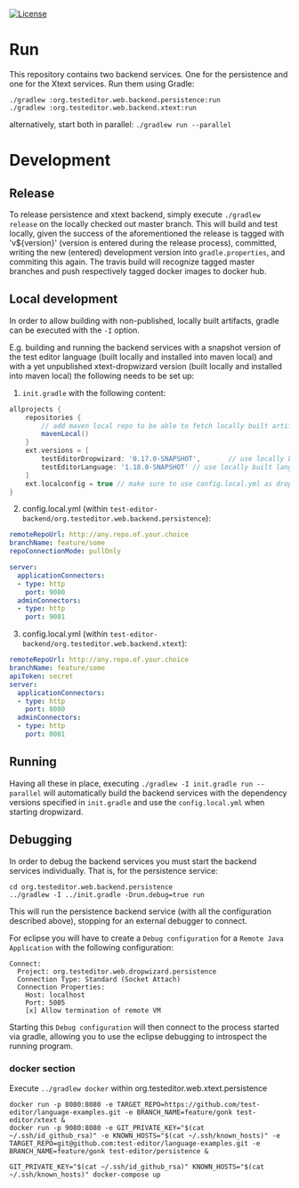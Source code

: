 [![License](http://img.shields.io/badge/license-EPL-blue.svg?style=flat)](https://www.eclipse.org/legal/epl-v10.html)

# Run

This repository contains two backend services. One for the persistence and one for the Xtext services.
Run them using Gradle:

``` shell
./gradlew :org.testeditor.web.backend.persistence:run
./gradlew :org.testeditor.web.backend.xtext:run
```
alternatively, start both in parallel: `./gradlew run --parallel`

# Development

## Release

To release persistence and xtext backend, simply execute `./gradlew release` on the locally checked out master branch. This will build and test locally, given the success of the aforementioned the release is tagged with 'v${version}' (version is entered during the release process), committed, writing the new (entered) development version into `gradle.properties`, and commiting this again.
The travis build will recognize tagged master branches and push respectively tagged docker images to docker hub.

## Local development

In order to allow building with non-published, locally built artifacts, gradle can be executed with the `-I` option.

E.g. building and running the backend services with a snapshot version of the test editor language (built locally and installed into maven local) and with a yet unpublished xtext-dropwizard version (built locally and installed into maven local) the following needs to be set up:
1. `init.gradle` with the following content:
``` groovy
allprojects {
    repositories {
        // add maven local repo to be able to fetch locally built artifacts
        mavenLocal()
    }
    ext.versions = [
        testEditorDropwizard: '0.17.0-SNAPSHOT',       // use locally built, not yet published version
        testEditorLanguage: '1.18.0-SNAPSHOT' // use locally built language version
    ]
    ext.localconfig = true // make sure to use config.local.yml as dropwizard configuration
}
```
2. config.local.yml (within `test-editor-backend/org.testeditor.web.backend.persistence`):
``` yaml
remoteRepoUrl: http://any.repo.of.your.choice
branchName: feature/some
repoConnectionMode: pullOnly

server:
  applicationConnectors:
  - type: http
    port: 9080
  adminConnectors:
  - type: http
    port: 9081
```
3. config.local.yml (within `test-editor-backend/org.testeditor.web.backend.xtext`):
``` yaml
remoteRepoUrl: http://any.repo.of.your.choice
branchName: feature/some
apiToken: secret
server:
  applicationConnectors:
  - type: http
    port: 8080
  adminConnectors:
  - type: http
    port: 8081
```

## Running

Having all these in place, executing `./gradlew -I init.gradle run --parallel` will automatically build the backend services with the dependency versions specified in `init.gradle` and use the `config.local.yml` when starting dropwizard.

## Debugging

In order to debug the backend services you must start the backend services individually.
That is, for the persistence service:

``` shell
cd org.testeditor.web.backend.persistence
../gradlew -I ../init.gradle -Drun.debug=true run
```

This will run the persistence backend service (with all the configuration described above), stopping for an external debugger to connect. 

For eclipse you will have to create a `Debug configuration` for a `Remote Java Application` with the following configuration:

``` text
Connect:
  Project: org.testeditor.web.dropwizard.persistence
  Connection Type: Standard (Socket Attach)
  Connection Properties:
    Host: localhost
    Port: 5005
    [x] Allow termination of remote VM
```

Starting this `Debug configuration` will then connect to the process started via gradle, allowing you to use the eclipse debugging to introspect the running program.


### docker section

Execute `../gradlew docker` within org.testeditor.web.xtext.persistence

``` shell
docker run -p 8080:8080 -e TARGET_REPO=https://github.com/test-editor/language-examples.git -e BRANCH_NAME=feature/gonk test-editor/xtext &
docker run -p 9080:8080 -e GIT_PRIVATE_KEY="$(cat ~/.ssh/id_github_rsa)" -e KNOWN_HOSTS="$(cat ~/.ssh/known_hosts)" -e TARGET_REPO=git@github.com:test-editor/language-examples.git -e BRANCH_NAME=feature/gonk test-editor/persistence &

GIT_PRIVATE_KEY="$(cat ~/.ssh/id_github_rsa)" KNOWN_HOSTS="$(cat ~/.ssh/known_hosts)" docker-compose up

```
